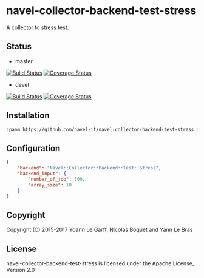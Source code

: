 navel-collector-backend-test-stress
===================================

A collector to stress test.

Status
------

- master

[![Build Status](https://travis-ci.org/Navel-IT/navel-collector-backend-test-stress.svg?branch=master)](https://travis-ci.org/Navel-IT/navel-collector-backend-test-stress?branch=master)
[![Coverage Status](https://coveralls.io/repos/github/Navel-IT/navel-collector-backend-test-stress/badge.svg?branch=master)](https://coveralls.io/github/Navel-IT/navel-collector-backend-test-stress?branch=master)

- devel

[![Build Status](https://travis-ci.org/Navel-IT/navel-collector-backend-test-stress.svg?branch=devel)](https://travis-ci.org/Navel-IT/navel-collector-backend-test-stress?branch=devel)
[![Coverage Status](https://coveralls.io/repos/github/Navel-IT/navel-collector-backend-test-stress/badge.svg?branch=devel)](https://coveralls.io/github/Navel-IT/navel-collector-backend-test-stress?branch=devel)

Installation
------------

```bash
cpanm https://github.com/navel-it/navel-collector-backend-test-stress.git
```

Configuration
-------------

```json
{
    "backend": "Navel::Collector::Backend::Test::Stress",
    "backend_input": {
        "number_of_job": 500,
        "array_size": 10
    }
}
```

Copyright
---------

Copyright (C) 2015-2017 Yoann Le Garff, Nicolas Boquet and Yann Le Bras

License
-------

navel-collector-backend-test-stress is licensed under the Apache License, Version 2.0
